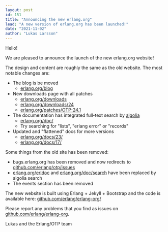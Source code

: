 ```yaml
---
layout: post
id: 151
title: "Announcing the new erlang.org"
lead: "A new version of erlang.org has been launched!"
date: "2021-11-02"
author: "Lukas Larsson"
---
```


Hello!

We are pleased to announce the launch of the new erlang.org website!

The design and content are roughly the same as the old website. The most notable changes are:

* The blog is be moved
  * [erlang.org/blog](https://www.erlang.org/blog)
* New downloads page with all patches
  * [erlang.org/downloads](https://www.erlang.org/downloads)
  * [erlang.org/downloads/24](https://www.erlang.org/downloads/24)
  * [erlang.org/patches/OTP-24.1](https://www.erlang.org/patches/OTP-24.1)
* The documentation has integrated full-text search by [algolia](algolia)
  * [erlang.org/doc/](https://www.erlang.org/doc/)
  * Try searching for "lists", "erlang error" or "records"
* Updated and "flattened" docs for more versions
  * [erlang.org/docs/23/](https://www.erlang.org/docs/23/)
  * [erlang.org/docs/17/](https://www.erlang.org/docs/17/)

Some things from the old site has been removed:

* bugs.erlang.org has been removed and now redirects to [github.com/erlang/otp/issues](https://github.com/erlang/otp/issues)
* [erlang.org/erldoc](https://www.erlang.org/erldoc) and [erlang.org/doc/search](https://www.erlang.org/doc/search) have been replaced by algolia search
* The events section has been removed

The new website is built using Erlang + Jekyll + Bootstrap and the code is available here: [github.com/erlang/erlang-org/](https://github.com/erlang/erlang-org/)

Please report any problems that you find as issues on [github.com/erlang/erlang-org](https://github.com/erlang/erlang-org).

Lukas and the Erlang/OTP team

[algolia]: https://docsearch.algolia.com